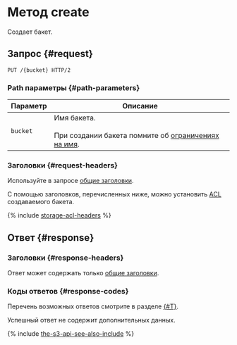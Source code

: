 # Метод create

Создает бакет.


## Запрос {#request}

```http
PUT /{bucket} HTTP/2
```

### Path параметры {#path-parameters}

Параметр | Описание
----- | -----
`bucket` | Имя бакета.<br/><br/>При создании бакета помните об [ограничениях на имя](../../../concepts/bucket.md#naming).

### Заголовки {#request-headers}
Используйте в запросе [общие заголовки](../common-request-headers.md).

С помощью заголовков, перечисленных ниже, можно установить [ACL](../../../concepts/acl.md) создаваемого бакета.

{% include [storage-acl-headers](../../../_includes_service/storage-acl-bucket-headers.md) %}

## Ответ {#response}

### Заголовки {#response-headers}

Ответ может содержать только [общие заголовки](../common-response-headers.md).

### Коды ответов {#response-codes}

Перечень возможных ответов смотрите в разделе [{#T}](../response-codes.md).

Успешный ответ не содержит дополнительных данных.

{% include [the-s3-api-see-also-include](../../../../_includes/storage/the-s3-api-see-also-include.md) %}